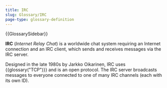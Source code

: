 ```yaml
---
title: IRC
slug: Glossary/IRC
page-type: glossary-definition
---
```


{{GlossarySidebar}}

**IRC** (_Internet Relay Chat_) is a worldwide chat system requiring an Internet connection and an IRC client, which sends and receives messages via the IRC server.

Designed in the late 1980s by Jarkko Oikarinen, IRC uses {{glossary("TCP")}} and is an open protocol. The IRC server broadcasts messages to everyone connected to one of many IRC channels (each with its own ID).
